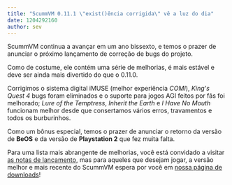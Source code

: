 ```yaml
---
title: "ScummVM 0.11.1 \"exist()ência corrigida\" vê a luz do dia"
date: 1204292160
author: sev
---
```


ScummVM continua a avançar em um ano bissexto, e temos o prazer de anunciar o próximo lançamento de correção de bugs do projeto.

Como de costume, ele contém uma série de melhorias, é mais estável e deve ser ainda mais divertido do que o 0.11.0.

Corrigimos o sistema digital iMUSE (melhor experiência *COMI*), *King's Quest 4* bugs foram eliminados e o suporte para jogos AGI feitos por fãs foi melhorado; *Lure of the Temptress*, *Inherit the Earth* e *I Have No Mouth* funcionam melhor desde que consertamos vários erros, travamentos e todos os burburinhos.

Como um bônus especial, temos o prazer de anunciar o retorno da versão de **BeOS** e da versão de **Playstation 2** que fez muita falta.

Para uma lista mais abrangente de melhorias, você está convidado a visitar [as notas de lançamento](/frs/scummvm/0.11.1/ReleaseNotes), mas para aqueles que desejam jogar, a versão melhor e mais recente do ScummVM espera por você em [nossa página de downloads](/downloads/)!
